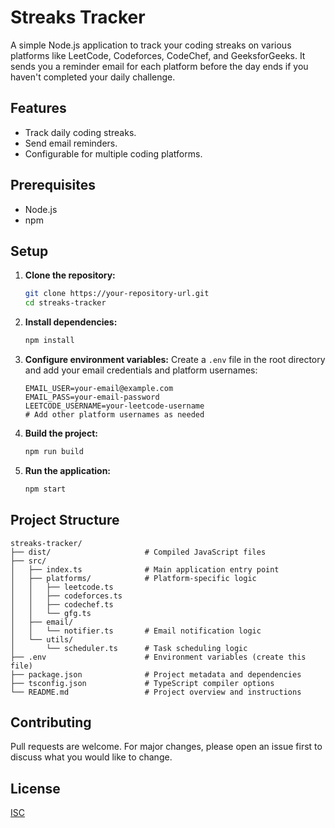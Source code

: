 # Streaks Tracker

A simple Node.js application to track your coding streaks on various platforms like LeetCode, Codeforces, CodeChef, and GeeksforGeeks. It sends you a reminder email for each platform before the day ends if you haven't completed your daily challenge.

## Features

- Track daily coding streaks.
- Send email reminders.
- Configurable for multiple coding platforms.

## Prerequisites

- Node.js
- npm

## Setup

1. **Clone the repository:**
   ```bash
   git clone https://your-repository-url.git
   cd streaks-tracker
   ```

2. **Install dependencies:**
   ```bash
   npm install
   ```

3. **Configure environment variables:**
   Create a `.env` file in the root directory and add your email credentials and platform usernames:
   ```env
   EMAIL_USER=your-email@example.com
   EMAIL_PASS=your-email-password
   LEETCODE_USERNAME=your-leetcode-username
   # Add other platform usernames as needed
   ```

4. **Build the project:**
   ```bash
   npm run build
   ```

5. **Run the application:**
   ```bash
   npm start
   ```

## Project Structure

```
streaks-tracker/
├── dist/                     # Compiled JavaScript files
├── src/
│   ├── index.ts              # Main application entry point
│   ├── platforms/            # Platform-specific logic
│   │   ├── leetcode.ts
│   │   ├── codeforces.ts
│   │   ├── codechef.ts
│   │   └── gfg.ts
│   ├── email/
│   │   └── notifier.ts       # Email notification logic
│   └── utils/
│       └── scheduler.ts      # Task scheduling logic
├── .env                      # Environment variables (create this file)
├── package.json              # Project metadata and dependencies
├── tsconfig.json             # TypeScript compiler options
└── README.md                 # Project overview and instructions
```

## Contributing

Pull requests are welcome. For major changes, please open an issue first to discuss what you would like to change.

## License

[ISC](https://opensource.org/licenses/ISC)
